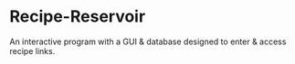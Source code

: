 # Recipe-Reservoir
An interactive program with a GUI &amp; database designed to enter &amp; access recipe links.
